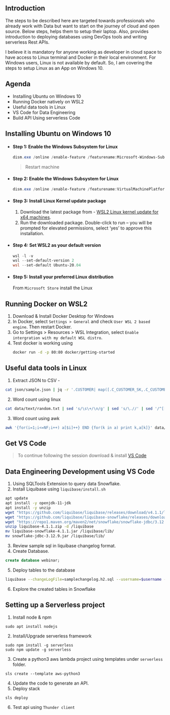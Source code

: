 ## **Introduction**

The steps to be described here are targeted towards professionals who already work with Data but want to start on the journey of cloud and open source. Below steps, helps them to setup their laptop. Also, provides introduction to deploying databases using DevOps tools and writing serverless Rest APIs.

I believe it is mandatory for anyone working as developer in cloud space to have access to Linux terminal and Docker in their local environment. For Windows users, Linux is not available by default. So, I am covering the steps to setup Linux as an App on Windows 10.

## **Agenda**

- Installing Ubuntu on Windows 10
- Running Docker natively on WSL2
- Useful data tools in Linux
- VS Code for Data Engineering
- Build API Using serverless Code


## **Installing Ubuntu on Windows 10**

- #### **Step 1: Enable the Windows Subsystem for Linux**

    ``` PowerShell
    dism.exe /online /enable-feature /featurename:Microsoft-Windows-Subsystem-Linux /all /norestart
    ```
    > Restart machine

- #### **Step 2: Enable the Windows Subsystem for Linux**

    ```PowerShell
    dism.exe /online /enable-feature /featurename:VirtualMachinePlatform /all /norestart
    ```

- #### **Step 3: Install Linux Kernel update package**
    1. Download the latest package from - [WSL2 Linux kernel update for x64 machines](https://wslstorestorage.blob.core.windows.net/wslblob/wsl_update_x64.msi).
    2. Run the downloaded package. Double-click to run – you will be prompted for elevated permissions, select ‘yes’ to approve this installation.

- #### Step 4: Set WSL2 as your default version
    ```PowerShell
    wsl -l -v
    wsl --set-default-version 2
    wsl --set-default Ubuntu-20.04
    ```

- #### Step 5: Install your preferred Linux distribution
    From `Microsoft Store` install the Linux

## **Running Docker on WSL2**
    
1. Download & Install Docker Desktop for Windows
2. In Docker, select `Settings > General` and check `User WSL 2 based engine`. Then restart Docker.
3. Go to Settings > Resources > WSL Integration, select `Enable intergration with my default WSL distro`.
4. Test docker is working using 
    ```bash
    docker run -d -p 80:80 docker/getting-started
    ```

## **Useful data tools in Linux**
1. Extract JSON to CSV - 
```bash
cat json/sample.json | jq -r '.CUSTOMER| map([.C_CUSTOMER_SK,.C_CUSTOMER_ID,.C_CURRENT_CDEMO_SK,.C_CURRENT_HDEMO_SK,.C_CURRENT_ADDR_SK,.C_FIRST_SHIPTO_DATE_SK,.C_FIRST_SALES_DATE_SK,.C_SALUTATION,.C_FIRST_NAME,.C_LAST_NAME,.C_PREFERRED_CUST_FLAG,.C_BIRTH_DAY,.C_BIRTH_MONTH,.C_BIRTH_YEAR,.C_BIRTH_COUNTRY,.C_LOGIN,.C_EMAIL_ADDRESS,.C_LAST_REVIEW_DATE]| join(", "))| join("\n")'
```
2. Word count using linux 
```bash
cat data/text/random.txt | sed 's/\s\+/\n/g' | sed 's/\.//' | sed '/^[[:space:]]*$/d' | sort | uniq -c | sort -rh | head
```
3. Word count using awk
```bash
awk '{for(i=1;i<=NF;i++) a[$i]++} END {for(k in a) print k,a[k]}' data/text/random.txt
```

## **Get VS Code**

> To continue following the session download & install [VS Code](https://code.visualstudio.com/Download)

## **Data Engineering Development using VS Code**
1. Using SQLTools Extension to query data Snowflake.
2. Install Liquibase using `liquibase/install.sh`
```bash
apt update
apt install -y openjdk-11-jdk
apt install -y unzip
wget "https://github.com/liquibase/liquibase/releases/download/v4.1.1/liquibase-4.1.1.zip"
wget "https://github.com/liquibase/liquibase-snowflake/releases/download/liquibase-snowflake-4.1.1/liquibase-snowflake-4.1.1.jar"
wget "https://repo1.maven.org/maven2/net/snowflake/snowflake-jdbc/3.12.9/snowflake-jdbc-3.12.9.jar"
unzip liquibase-4.1.1.zip -d /liquibase
mv liquibase-snowflake-4.1.1.jar /liquibase/lib/
mv snowflake-jdbc-3.12.9.jar /liquibase/lib/
```
3. Review sample sql in liquibase changelog format.
4. Create Database.
```sql
create database webinar;
```
5. Deploy tables to the database
```bash
liquibase --changeLogFile=samplechangelog.h2.sql --username=$username --password=$password --url="""jdbc:snowflake://$account.ap-southeast-2.snowflakecomputing.com/?db=webinar&schema=public""" update
```
6. Explore the created tables in Snowflake

## **Setting up a Serverless project**
1. Install node & npm
```
sudo apt install nodejs
```
2. Install/Upgrade serverless framework
```
sudo npm install -g serverless
sudo npm update -g serverless
```
3. Create a python3 aws lambda project using templates under `serverless` folder.
```
sls create --template aws-python3
``` 
4. Update the code to generate an API.
5. Deploy stack
```
sls deploy
```
6. Test api using `Thunder client`